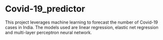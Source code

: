 # Covid-19_predictor
This project leverages machine learning to forecast the number of Covid-19 cases in India. The models used are linear regression, elastic net regression and multi-layer perceptron neural network.
